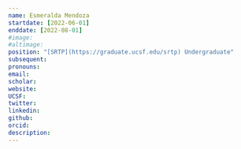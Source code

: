 ```yaml
---
name: Esmeralda Mendoza
startdate: [2022-06-01]
enddate: [2022-08-01]
#image:
#altimage:
position: "[SRTP](https://graduate.ucsf.edu/srtp) Undergraduate"
subsequent:
pronouns:
email:
scholar:
website:
UCSF:
twitter:
linkedin:
github:
orcid:
description:
---
```

